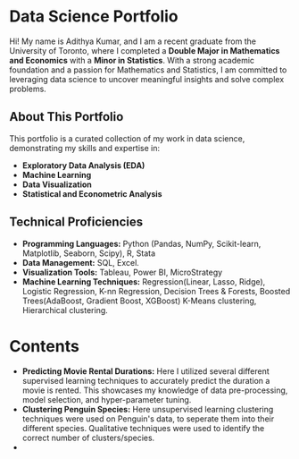 
# Data Science Portfolio  

Hi! My name is Adithya Kumar, and I am a recent graduate from the University of Toronto, where I completed a **Double Major in Mathematics and Economics** with a **Minor in Statistics**. With a strong academic foundation and a passion for Mathematics and Statistics, I am committed to leveraging data science to uncover meaningful insights and solve complex problems.  

## About This Portfolio  
This portfolio is a curated collection of my work in data science, demonstrating my skills and expertise in:  
- **Exploratory Data Analysis (EDA)**  
- **Machine Learning** 
- **Data Visualization** 
- **Statistical and Econometric Analysis** 

## Technical Proficiencies  
- **Programming Languages:** Python (Pandas, NumPy, Scikit-learn, Matplotlib, Seaborn, Scipy), R, Stata  
- **Data Management:** SQL, Excel.  
- **Visualization Tools:** Tableau, Power BI, MicroStrategy  
- **Machine Learning Techniques:** Regression(Linear, Lasso, Ridge), Logistic Regression, K-nn Regression,  Decision Trees & Forests, Boosted Trees(AdaBoost, Gradient Boost, XGBoost) K-Means clustering, Hierarchical clustering.

# Contents
- **Predicting Movie Rental Durations:** Here I utilized several different supervised learning techniques to accurately predict the duration a movie is rented. This showcases my knowledge of data pre-processing, model selection, and hyper-parameter tuning. 
- **Clustering Penguin Species:** Here unsupervised learning clustering techniques were used on Penguin's data, to seperate them into their different species. Qualitative techniques were used to identify the correct number of clusters/species.
- 

